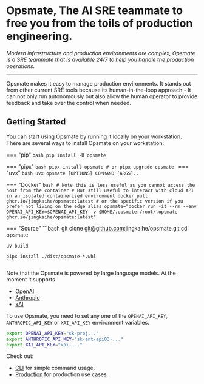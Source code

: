 # Opsmate, The AI SRE teammate to free you from the toils of production engineering.

_Modern infrastructure and production environments are complex, Opsmate is a SRE teammate that is available 24/7 to help you handle the production operations._

---

Opsmate makes it easy to manage production environments. It stands out from other current SRE tools because its human-in-the-loop approach - It can not only run autonomously but also allow the human operator to provide feedback and take over the control when needed.

## Getting Started

You can start using Opsmate by running it locally on your workstation. There are several ways to install Opsmate on your workstation:



=== "pip"
    ```bash
    pip install -U opsmate
    ```

=== "pipx"
    ```bash
    pipx install opsmate
    # or
    pipx upgrade opsmate
    ```
=== "uvx"
    ```bash
    uvx opsmate [OPTIONS] COMMAND [ARGS]...
    ```

=== "Docker"
    ```bash
    # Note this is less useful as you cannot access the host from the container
    # But still useful to interact with cloud API in an isolated containerised environment
    docker pull ghcr.io/jingkaihe/opsmate:latest # or the specific version if you prefer not living on the edge
    alias opsmate="docker run -it --rm --env OPENAI_API_KEY=$OPENAI_API_KEY -v $HOME/.opsmate:/root/.opsmate ghcr.io/jingkaihe/opsmate:latest"
    ```

=== "Source"
    ```bash
    git clone git@github.com:jingkaihe/opsmate.git
    cd opsmate

    uv build

    pipx install ./dist/opsmate-*.whl
    ```

Note that the Opsmate is powered by large language models. At the moment it supports

* [OpenAI](https://platform.openai.com/api-keys)
* [Anthropic](https://console.anthropic.com/settings/keys)
* [xAI](https://x.ai/api)

To use Opsmate, you need to set any one of the `OPENAI_API_KEY`, `ANTHROPIC_API_KEY` or `XAI_API_KEY` environment variables.

```bash
export OPENAI_API_KEY="sk-proj..."
export ANTHROPIC_API_KEY="sk-ant-api03-..."
export XAI_API_KEY="xai-..."
```

Check out:

- [CLI](cli.md) for simple command usage.
- [Production](production.md) for production use cases.
